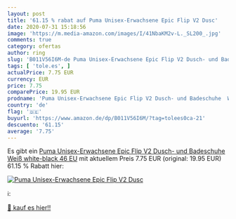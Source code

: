 ```yaml
---
layout: post
title: '61.15 % rabat auf Puma Unisex-Erwachsene Epic Flip V2 Dusc'
date: 2020-07-31 15:18:56
image: 'https://m.media-amazon.com/images/I/41NbaKM2v-L._SL200_.jpg'
comments: true
category: ofertas
author: ring
slug: 'B011V56I6M-de Puma Unisex-Erwachsene Epic Flip V2 Dusch- und Badeschuhe...'
tags: [ 'tole.es', ]
actualPrice: 7.75 EUR
currency: EUR
price: 7.75
comparePrice: 19.95 EUR
prodname: 'Puma Unisex-Erwachsene Epic Flip V2 Dusch- und Badeschuhe  Weiß  white-black   46 EU'
country: 'de'
flag: '🇩🇪'
buyurl: 'https://www.amazon.de/dp/B011V56I6M/?tag=tolees0ca-21'
descuento: '61.15'
average: '7.75'
---
```


Es gibt ein [Puma Unisex-Erwachsene Epic Flip V2 Dusch- und Badeschuhe  Weiß  white-black   46 EU](https://www.amazon.de/dp/B011V56I6M/?tag=tolees0ca-21) mit aktuellem Preis 7.75 EUR (original: 19.95 EUR) 61.15 % Rabatt hier:

[![Puma Unisex-Erwachsene Epic Flip V2 Dusc](https://m.media-amazon.com/images/I/41NbaKM2v-L._SL200_.jpg)](https://www.amazon.de/dp/B011V56I6M/?tag=tolees0ca-21)

ℹ️:


[🛒 kauf es hier!!](https://www.amazon.de/dp/B011V56I6M/?tag=tolees0ca-21)

